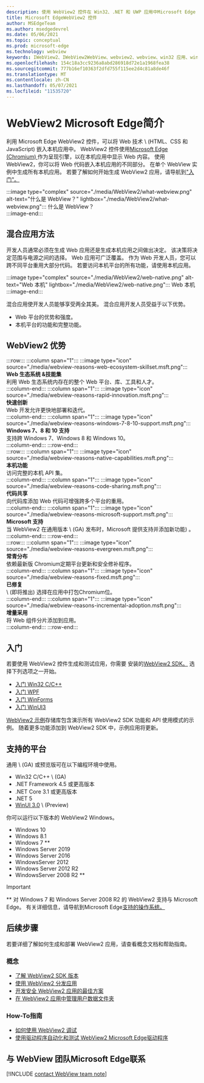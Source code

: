 ```yaml
---
description: 使用 WebView2 控件在 Win32、.NET 和 UWP 应用中Microsoft Edge Web 内容
title: Microsoft EdgeWebView2 控件
author: MSEdgeTeam
ms.author: msedgedevrel
ms.date: 05/06/2021
ms.topic: conceptual
ms.prod: microsoft-edge
ms.technology: webview
keywords: IWebView2、IWebView2WebView、webview2、webview、win32 应用、win32、edge、ICoreWebView2、CoreWebView2、ICoreWebView2Host、浏览器控件、edge html、Windows Forms、WinForms、WPF、.NET、WinUI、Project
ms.openlocfilehash: 154c18a3cc9236a8abd286918d72e1a1968fea38
ms.sourcegitcommit: 777b16ef10363f2dfd755f115ee2d4c81a8de46f
ms.translationtype: MT
ms.contentlocale: zh-CN
ms.lasthandoff: 05/07/2021
ms.locfileid: "11535720"
---
```

# <a name="introduction-to-microsoft-edge-webview2"></a>WebView2 Microsoft Edge简介  

利用 Microsoft Edge WebView2 控件，可以将 Web 技术 \ (HTML、CSS 和 JavaScript\) 嵌入本机应用中。  WebView2 控件使用[Microsoft Edge (Chromium) ][MicrosoftedgeinsiderMain]作为呈现引擎，以在本机应用中显示 Web 内容。  使用 WebView2，你可以将 Web 代码嵌入本机应用的不同部分。  在单个 WebView 实例中生成所有本机应用。  若要了解如何开始生成 WebView2 应用，请导航到["入门"。](#get-started)  

:::image type="complex" source="./media/WebView2/what-webview.png" alt-text="什么是 WebView？" lightbox="./media/WebView2/what-webview.png":::
   什么是 WebView？  
:::image-end:::    

## <a name="hybrid-app-approach"></a>混合应用方法  

开发人员通常必须在生成 Web 应用还是生成本机应用之间做出决定。  该决策将决定范围与电源之间的选择。  Web 应用可广泛覆盖。  作为 Web 开发人员，您可以跨不同平台重用大部分代码。  若要访问本机平台的所有功能，请使用本机应用。  

:::image type="complex" source="./media/WebView2/web-native.png" alt-text="Web 本机" lightbox="./media/WebView2/web-native.png":::
   Web 本机  
:::image-end:::    

混合应用使开发人员能够享受两全其美。  混合应用开发人员受益于以下优势。  

*   Web 平台的优势和强度。  
*   本机平台的功能和完整功能。  
    
## <a name="webview2-benefits"></a>WebView2 优势   

<!--  
:::image type="complex" source="./media/WebView2/webview-reasons.png" alt-text="WebView reasons" lightbox="./media/WebView2/webview-reasons.png":::
   WebView reasons  
:::image-end:::    
-->  

:::row:::
   :::column span="1":::
      :::image type="icon" source="./media/webview-reasons-web-ecosystem-skillset.msft.png":::  
      **Web 生态系统 \&技能集**  
      利用 Web 生态系统内存在的整个 Web 平台、库、工具和人才。  
   :::column-end:::
   :::column span="1":::
      :::image type="icon" source="./media/webview-reasons-rapid-innovation.msft.png":::  
      **快速创新**  
      Web 开发允许更快地部署和迭代。  
   :::column-end:::
   :::column span="1":::
      :::image type="icon" source="./media/webview-reasons-windows-7-8-10-support.msft.png":::  
      **Windows 7、8 和 10 支持**  
      支持跨 Windows 7、Windows 8 和 Windows 10。  
   :::column-end:::
:::row-end:::  
:::row:::
   :::column span="1":::
      :::image type="icon" source="./media/webview-reasons-native-capabilities.msft.png":::  
      **本机功能**  
      访问完整的本机 API 集。  
   :::column-end:::
   :::column span="1":::
      :::image type="icon" source="./media/webview-reasons-code-sharing.msft.png":::  
      **代码共享**  
      向代码库添加 Web 代码可增强跨多个平台的重用。  
   :::column-end:::
   :::column span="1":::
      :::image type="icon" source="./media/webview-reasons-microsoft-support.msft.png":::  
      **Microsoft 支持**  
      当 WebView2 在通用版本 \ (GA\) 发布时，Microsoft 提供支持并添加新功能) 。  
   :::column-end:::
:::row-end:::  
:::row:::
   :::column span="1":::
      :::image type="icon" source="./media/webview-reasons-evergreen.msft.png":::  
      **常青分布**  
      依赖最新版 Chromium定期平台更新和安全修补程序。  
   :::column-end:::
   :::column span="1":::
      :::image type="icon" source="./media/webview-reasons-fixed.msft.png":::  
      **已修复**  
      \ (即将推出\) 选择在应用中打包Chromium位。  
   :::column-end:::
   :::column span="1":::
      :::image type="icon" source="./media/webview-reasons-incremental-adoption.msft.png":::  
      **增量采用**  
      将 Web 组件分片添加到应用。  
   :::column-end:::
:::row-end:::  

## <a name="get-started"></a>入门  

若要使用 WebView2 控件生成和测试应用，你需要 <!--both [Microsoft Edge (Chromium)][MicrosoftedgeinsiderDownload] and  -->安装的[WebView2 SDK。][NugetPackagesMicrosoftWebWebView2]  选择下列选项之一开始。  

*   [入门 Win32 C/C++][Webview2GetStartedWin32]  
*   [入门 WPF][Webview2GetStartedWpf]  
*   [入门 WinForms][Webview2GetStartedWinforms]  
*   [入门 WinUI3][Webview2GetStartedWinui]  
    
[WebView2 示例][GithubMicrosoftedgeWebview2samples]存储库包含演示所有 WebView2 SDK 功能和 API 使用模式的示例。  随着更多功能添加到 WebView2 SDK 中，示例应用将更新。  

## <a name="supported-platforms"></a>支持的平台  

通用 \ (GA\) 或预览版可在以下编程环境中使用。  

*   Win32 C/C++ \ (GA\)   
*   .NET Framework 4.5 或更高版本  
*   .NET Core 3.1 或更高版本  
*   .NET 5  
*   [WinUI 3.0][UwpToolkitsWinui3] \ (Preview\)   
    
你可以运行以下版本的 WebView2 Windows。  

*   Windows 10  
*   Windows 8.1  
*   Windows 7 \*\*  
*   Windows Server 2019  
*   Windows Server 2016  
*   WindowsServer 2012  
*   Windows Server 2012 R2  
*   WindowsServer 2008 R2 \*\*  
    
> [!IMPORTANT]
> \*\* 对 Windows 7 和 Windows Server 2008 R2 的 WebView2 支持与 Microsoft Edge。  有关详细信息，请导航到Microsoft Edge[支持的操作系统。][DeployedgeMicrosoftEdgeSupportedOS]  

## <a name="next-steps"></a>后续步骤  

若要详细了解如何生成和部署 WebView2 应用，请查看概念文档和帮助指南。  

### <a name="concepts"></a>概念  

*   [了解 WebView2 SDK 版本][Webview2ConceptsVersioning]  
*   [使用 WebView2 分发应用][Webview2ConceptsDistribution]  
*   [开发安全 WebView2 应用的最佳方案][Webview2ConceptsSecurity]  
*   [在 WebView2 应用中管理用户数据文件夹][Webview2ConceptsUserDataFolder]  
 
### <a name="how-to-guides"></a>How-To指南  

*   [如何使用 WebView2 调试][Webview2HowToDebug]  
*   [使用驱动程序自动化和测试 WebView2 Microsoft Edge驱动程序][Webview2HowToWebdriver]  

## <a name="getting-in-touch-with-the-microsoft-edge-webview-team"></a>与 WebView 团队Microsoft Edge联系  

[!INCLUDE [contact WebView team note](./includes/contact-webview-team-note.md)]  

<!-- links -->  

[Webview2ConceptsDistribution]: ./concepts/distribution.md "使用 WebView2 应用程序分配|Microsoft Docs"  
[Webview2ConceptsSecurity]: ./concepts/security.md "开发安全的 WebView2 应用和 web |Microsoft Docs"  
[Webview2ConceptsUserDataFolder]: ./concepts/user-data-folder.md "管理用户数据文件夹|Microsoft Docs"  
[Webview2ConceptsVersioning]: ./concepts/versioning.md "了解 WebView2 SDK |Microsoft Docs"  
[Webview2GetStartedWin32]: ./get-started/win32.md "WebView2 |Microsoft Docs"  
[Webview2GetStartedWinforms]: ./get-started/winforms.md "Windows Forms 应用中的 WebView2 (预览) |Microsoft Docs"  
[Webview2GetStartedWinui]: ./get-started/winui.md "WinUI3 预览版中的 WebView2 (入门) |Microsoft Docs"  
[Webview2GetStartedWpf]: ./get-started/wpf.md "WPF 预览版中的 WebView2 (入门) |Microsoft Docs"  
[Webview2HowToDebug]: ./how-to/debug.md "如何使用 WebView2 |Microsoft Docs"  
[Webview2HowToWebdriver]: ./how-to/webdriver.md "使用驱动程序测试工具自动Microsoft Edge WebView2 |Microsoft Docs"  
[Webview2ReleaseNotes]: ./release-notes.md "WebView2 SDK |Microsoft Docs"  

[UwpToolkitsWinui3]: /uwp/toolkits/winui3/index "WindowsUI Library 3 Preview 2 (2020 年 7 月) |Microsoft Docs"  

[DeployedgeMicrosoftEdgeSupportedOS]: /deployedge/microsoft-edge-supported-operating-systems "Microsoft Edge支持的操作系统|Microsoft Docs"  

[GithubMicrosoftedgeWebview2samples]: https://github.com/MicrosoftEdge/WebView2Samples "WebView2 示例 - MicrosoftEdge/WebView2Samples |GitHub"  
[GithubMicrosoftedgeWebviewfeddback]: https://github.com/MicrosoftEdge/WebViewFeedback "WebView 反馈 - MicrosoftEdge/WebViewFeedback |GitHub"  

[MicrosoftedgeinsiderMain]: https://www.microsoftedgeinsider.com "Microsoft Edge预览体验成员"  
[MicrosoftedgeinsiderDownload]: https://www.microsoftedgeinsider.com/download "下载Microsoft Edge预览体验成员"  

[NugetPackagesMicrosoftWebWebView2]: https://www.nuget.org/packages/Microsoft.Web.WebView2 "Microsoft.Web.WebView2 |NuGet库"  
